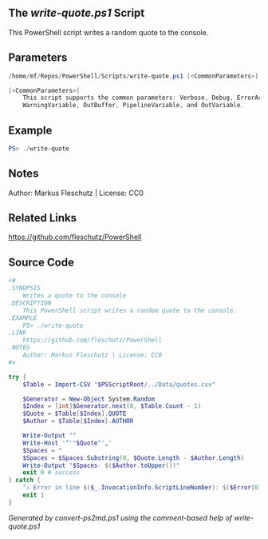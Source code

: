 ## The *write-quote.ps1* Script

This PowerShell script writes a random quote to the console.

## Parameters
```powershell
/home/mf/Repos/PowerShell/Scripts/write-quote.ps1 [<CommonParameters>]

[<CommonParameters>]
    This script supports the common parameters: Verbose, Debug, ErrorAction, ErrorVariable, WarningAction, 
    WarningVariable, OutBuffer, PipelineVariable, and OutVariable.
```

## Example
```powershell
PS> ./write-quote

```

## Notes
Author: Markus Fleschutz | License: CC0

## Related Links
https://github.com/fleschutz/PowerShell

## Source Code
```powershell
<#
.SYNOPSIS
	Writes a quote to the console
.DESCRIPTION
	This PowerShell script writes a random quote to the console.
.EXAMPLE
	PS> ./write-quote
.LINK
	https://github.com/fleschutz/PowerShell
.NOTES
	Author: Markus Fleschutz | License: CC0
#>

try {
	$Table = Import-CSV "$PSScriptRoot/../Data/quotes.csv"

	$Generator = New-Object System.Random
	$Index = [int]$Generator.next(0, $Table.Count - 1)
	$Quote = $Table[$Index].QUOTE
	$Author = $Table[$Index].AUTHOR

	Write-Output ""
	Write-Host '“'"$Quote"'„'
	$Spaces = "                                                                                       "
	$Spaces = $Spaces.Substring(0, $Quote.Length - $Author.Length)
	Write-Output "$Spaces- $($Author.toUpper())"	
	exit 0 # success
} catch {
	"⚠️ Error in line $($_.InvocationInfo.ScriptLineNumber): $($Error[0])"
	exit 1
}
```

*Generated by convert-ps2md.ps1 using the comment-based help of write-quote.ps1*
